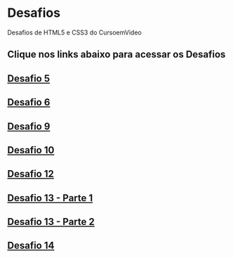 # Desafios
 Desafios de HTML5  e CSS3 do CursoemVideo


<h2>Clique nos links abaixo para acessar os Desafios</h2>

<p>
<a href="https://eliasmoreiradev.github.io/Desafios/d005/d005" target="_blank">
<h2>Desafio 5</h2>
</a>
</p>
<p>
<a href="https://eliasmoreiradev.github.io/Desafios/d006/d006"  target="_blank">
<h2>Desafio 6</h2>
</a>
</p>
<p>
<a href="https://eliasmoreiradev.github.io/Desafios/d009/index.html" target="_blank">
<h2>Desafio 9</h2>
</a>
</p>
<p>
<a href="https://eliasmoreiradev.github.io/Desafios/d010/correcao/correcao.html" target="_blank">
<h2>Desafio 10</h2>
</a>
</p>
<p>
<a href="https://eliasmoreiradev.github.io/Desafios/d012" target="_blank">
<h2>Desafio 12</h2>
</a>
</p>
<p>
<a href="https://eliasmoreiradev.github.io/Desafios/d013/d013-pt1.html" target="_blank">
<h2>Desafio 13 - Parte 1</h2>
</a>
</p>
<p>
<a href="https://eliasmoreiradev.github.io/Desafios/d013/d013-pt2.html" target="_blank">
<h2>Desafio 13 - Parte 2</h2>
</a>
</p>
<p>
<a href="https://eliasmoreiradev.github.io/Desafios/d014/d014.html" target="_blank">
<h2>Desafio 14</h2>
</a>
</p>
